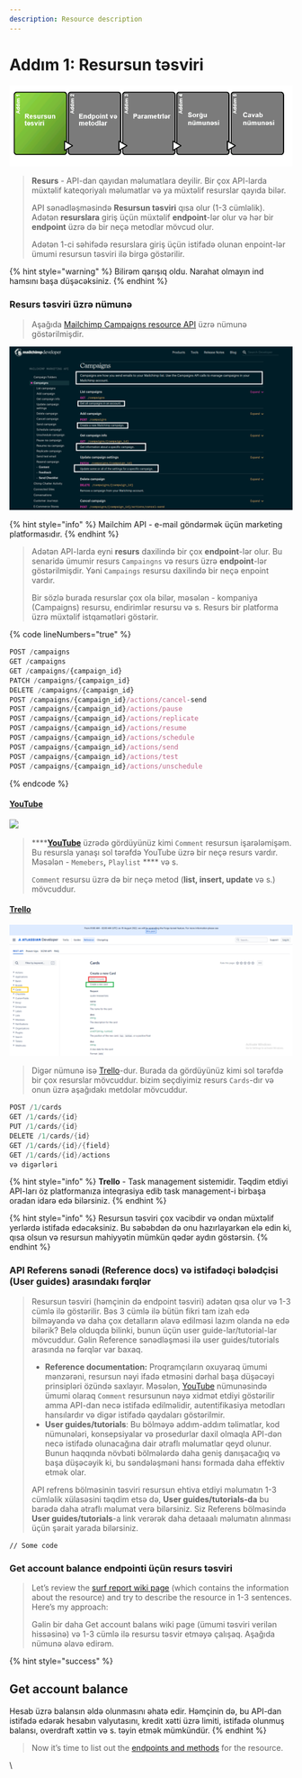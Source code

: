 ```yaml
---
description: Resource description
---
```


# Addım 1: Resursun təsviri



![](../.gitbook/assets/resource.png)

> **Resurs** - API-dan qayıdan məlumatlara deyilir. Bir çox API-larda müxtəlif kateqoriyalı məlumatlar və ya müxtəlif resurslar qayıda bilər.
>
> API sənədləşməsində **Resursun təsviri** qısa olur (1-3 cümləlik). Adətən **resurslara** giriş üçün müxtəlif **endpoint**-lər olur və hər bir **endpoint** üzrə də bir neçə metodlar mövcud olur.&#x20;
>
> Adətən 1-ci səhifədə resurslara giriş üçün istifadə olunan enpoint-lər ümumi resursun təsviri ilə birgə göstərilir.&#x20;

{% hint style="warning" %}
Bilirəm qarışıq oldu. Narahat olmayın ind hamsını başa düşəcəksiniz.
{% endhint %}

### Resurs təsviri üzrə nümunə

> Aşağıda [Mailchimp Campaigns resource API](https://developer.mailchimp.com/documentation/mailchimp/reference/campaigns/) üzrə nümunə göstərilmişdir.

![](<../.gitbook/assets/mailchimp (1).png>)

{% hint style="info" %}
Mailchim API - e-mail göndərmək üçün marketing platformasıdır.
{% endhint %}

> Adətən API-larda eyni **resurs** daxilində bir çox **endpoint**-lər olur. Bu senaridə ümumir resurs `Campaingns` və resurs üzrə **endpoint**-lər göstərilmişdir. Yəni `Campaings` resursu daxilində bir neçə enpoint vardır.
>
> Bir sözlə burada resurslar çox ola bilər, məsələn - kompaniya (Campaigns) resursu, endirimlər resursu və s. Resurs bir platforma üzrə müxtəlif istqamətləri göstərir.

{% code lineNumbers="true" %}
```javascript
POST /campaigns
GET /campaigns
GET /campaigns/{campaign_id}
PATCH /campaigns/{campaign_id}
DELETE /campaigns/{campaign_id}
POST /campaigns/{campaign_id}/actions/cancel-send
POST /campaigns/{campaign_id}/actions/pause
POST /campaigns/{campaign_id}/actions/replicate
POST /campaigns/{campaign_id}/actions/resume
POST /campaigns/{campaign_id}/actions/schedule
POST /campaigns/{campaign_id}/actions/send
POST /campaigns/{campaign_id}/actions/test
POST /campaigns/{campaign_id}/actions/unschedule
```
{% endcode %}

#### [YouTube](https://developers.google.com/youtube/v3/docs/comments)

![](../.gitbook/assets/youtube\_api.PNG)

> ****[**YouTube**](https://developers.google.com/youtube/v3/docs/comments) üzrədə gördüyünüz kimi `Comment` resursun işarələmişəm. Bu resursla yanaşı sol tərəfdə YouTube üzrə bir neçə resurs vardır. Məsələn - `Memebers`**,** `Playlist` **** və s.
>
> `Comment` resursu üzrə də bir neçə metod (**list, insert, update** və s.) mövcuddur.

#### [Trello](https://developer.atlassian.com/cloud/trello/rest/api-group-cards/#api-group-cards)

![](../.gitbook/assets/trello.PNG)

> Digər nümunə isə [Trello](https://developer.atlassian.com/cloud/trello/rest/api-group-cards/#api-group-cards)-dur. Burada da gördüyünüz kimi sol tərəfdə bir çox resurslar mövcuddur. bizim seçdiyimiz resurs `Cards`-dır və onun üzrə aşağıdakı metdolar mövcuddur.

```java
POST /1/cards
GET /1/cards/{id}
PUT /1/cards/{id}
DELETE /1/cards/{id}
GET /1/cards/{id}/{field}
GET /1/cards/{id}/actions
və digərləri
```

{% hint style="info" %}
**Trello** - Task management sistemidir. Təqdim etdiyi API-ları öz platformanıza inteqrasiya edib task management-i birbaşa oradan idarə edə bilərsiniz.
{% endhint %}

{% hint style="info" %}
Resursun təsviri çox vacibdir və ondan müxtəlif yerlərdə istifadə edəcəksiniz. Bu səbəbdən də onu hazırlayarkən elə edin ki, qısa olsun və resursun mahiyyətin mümkün qədər aydın göstərsin.&#x20;
{% endhint %}

### API Referens sənədi (Reference docs) və istifadəçi bələdçisi (User guides) arasındakı fərqlər <a href="#recognize-the-difference-between-reference-docs-versus-user-guides" id="recognize-the-difference-between-reference-docs-versus-user-guides"></a>

> Resursun təsviri (həmçinin də endpoint təsviri) adətən qısa olur və 1-3 cümlə ilə göstərilir. Bəs 3 cümlə ilə bütün fikri tam izah edə bilməyəndə və daha çox detalların əlavə edilməsi lazım olanda nə edə bilərik? Belə olduqda bilinki, bunun üçün user guide-lar/tutorial-lar mövcuddur. Gəlin Reference sənədləşməsi ilə user guides/tutorials arasında nə fərqlər var baxaq.
>
> * **Reference documentation:** Proqramçıların oxuyaraq ümumi mənzərəni, resursun nəyi ifadə etməsini dərhal başa düşəcəyi prinsipləri özündə saxlayır. Məsələn, [YouTube](step-1-resource-description-api-reference-tutorial.md#undefined) nümunəsində  ümumi olaraq `Comment` resursunun nəyə xidmət etdiyi göstərilir amma API-dan necə istifadə edilməlidir, autentifikasiya metodları hansılardır və digər istifadə qaydaları göstərilmir.
> * **User guides/tutorials**:  Bu bölməyə addım-addım təlimatlar, kod nümunələri, konsepsiyalar və prosedurlar daxil olmaqla API-dən necə istifadə olunacağına dair ətraflı məlumatlar qeyd olunur. Bunun haqqında növbəti bölmələrdə daha geniş danışacağıq və başa düşəcəyik ki, bu səndələşməni hansı formada daha effektiv etmək olar.
>
> API refrens bölməsinin təsviri resursun ehtiva etdiyi məlumatın 1-3 cümləlik xülasəsini təqdim etsə də,  **User guides/tutorials-da** bu barədə daha ətraflı məlumat verə bilərsiniz. Siz Referens bölməsində **User guides/tutorials**-a link verərək daha detaaalı məlumatın alınması üçün şərait yarada bilərsiniz.&#x20;

```
// Some code
```

### Get account balance endpointi üçün resurs təsviri <a href="#resource-description-for-the-surfreport-endpoint" id="resource-description-for-the-surfreport-endpoint"></a>

> Let’s review the [surf report wiki page](https://idratherbewriting.com/learnapidoc/docapis\_new\_endpoint\_to\_doc.html#surf\_report\_api) (which contains the information about the resource) and try to describe the resource in 1-3 sentences. Here’s my approach:
>
> Gəlin bir daha Get account balans wiki page (ümumi təsviri verilən hissəsinə) və 1-3 cümlə ilə resursu təsvir etməyə çalışaq. Aşağıda nümunə əlavə edirəm.

{% hint style="success" %}
## Get account balance

Hesab üzrə balansın əldə olunmasını əhatə edir. Həmçinin də, bu API-dan istifadə edərək hesabın valyutasını, kredit xətti üzrə limiti, istifadə olunmuş balansı, overdraft xəttin və s. təyin etmək mümkündür.
{% endhint %}

> Now it’s time to list out the [endpoints and methods](https://idratherbewriting.com/learnapidoc/docapis\_resource\_endpoints.html) for the resource.

\
